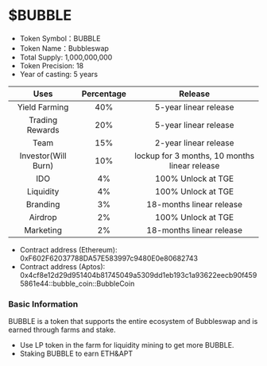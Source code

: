 # $BUBBLE

* Token Symbol：BUBBLE
* Token Name：Bubbleswap
* Total Supply: 1,000,000,000
* Token Precision: 18
* Year of casting: 5 years

|         Uses        | Percentage |                    Release                    |
| :-----------------: | :--------: | :-------------------------------------------: |
|    Yield Farming    |     40%    |             5-year linear release             |
|   Trading Rewards   |     20%    |             5-year linear release             |
|         Team        |     15%    |             2-year linear release             |
| Investor(Will Burn) |     10%    | lockup for 3 months, 10 months linear release |
|         IDO         |     4%     |               100% Unlock at TGE              |
|      Liquidity      |     4%     |               100% Unlock at TGE              |
|       Branding      |     3%     |            18-months linear release           |
|       Airdrop       |     2%     |               100% Unlock at TGE              |
|      Marketing      |     2%     |            18-months linear release           |

* Contract address (Ethereum): 0xF602F62037788DA57E583997c9480E0e80682743
* Contract address (Aptos): 0x4cf8e12d29d951404b81745049a5309dd1eb193c1a93622eecb90f4595861e44::bubble\_coin::BubbleCoin

### Basic Information

&#x20;BUBBLE is a token that supports the entire ecosystem of Bubbleswap and is earned through farms and stake.

* Use LP token in the farm for liquidity mining to get more BUBBLE.
* Staking BUBBLE to earn ETH\&APT
